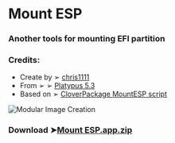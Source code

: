 # Mount ESP

### Another tools for mounting EFI partition

### Credits:
- Create by ➢ [chris1111](https://github.com/chris1111/)
- From ➢ ➢ [Platypus 5.3 ](https://sveinbjorn.org/platypus)
- Based on ➢  [CloverPackage MountESP script](https://sourceforge.net/projects/cloverefiboot/)


![Modular Image Creation](https://i25.servimg.com/u/f25/18/50/18/69/captu615.png)


### Download ➤[Mount ESP.app.zip](https://github.com/chris1111/Mount-ESP/releases/tag/V1)
